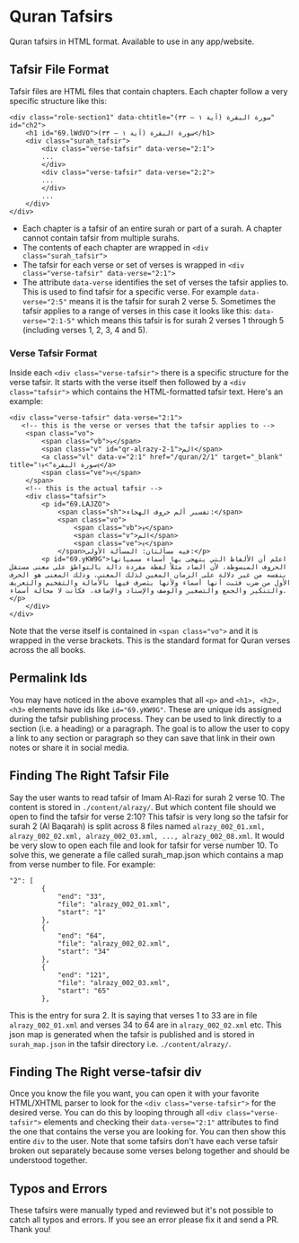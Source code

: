 # Quran Tafsirs
Quran tafsirs in HTML format. Available to use in any app/website.

## Tafsir File Format
Tafsir files are HTML files that contain chapters. Each chapter follow a very specific structure like this:

```
<div class="role-section1" data-chtitle="سورة البقرة (آية ١ – ٣٣)" id="ch2">
    <h1 id="69.lWdVO">سورة البقرة (آية ١ – ٣٣)</h1>
    <div class="surah_tafsir">
        <div class="verse-tafsir" data-verse="2:1">
        ...
        </div>
        <div class="verse-tafsir" data-verse="2:2">
        ...
        </div>
        ...
    </div>
</div>
```

* Each chapter is a tafsir of an entire surah or part of a surah. A chapter cannot contain tafsir from multiple surahs.
* The contents of each chapter are wrapped in `<div class="surah_tafsir">`
* The tafsir for each verse or set of verses is wrapped in `<div class="verse-tafsir" data-verse="2:1">`
* The attribute `data-verse` identifies the set of verses the tafsir applies to. This is used to find tafsir for a specific verse. For example `data-verse="2:5"` means it is the tafsir for surah 2 verse 5. Sometimes the tafsir applies to a range of verses in this case it looks like this: `data-verse="2:1-5"` which means this tafsir is for surah 2 verses 1 through 5 (including verses 1, 2, 3, 4 and 5).

### Verse Tafsir Format
Inside each `<div class="verse-tafsir">` there is a specific structure for the verse tafsir. It starts with the verse itself then followed by a `<div class="tafsir">` which contains the HTML-formatted tafsir text. Here's an example:
```
<div class="verse-tafsir" data-verse="2:1">
   <!-- this is the verse or verses that the tafsir applies to -->
    <span class="vo">
        <span class="vb">﴿</span>
        <span class="v" id="qr-alrazy-2-1">الم</span>
        <a class="vl" data-v="2:1" href="/quran/2/1" target="_blank" title="سورة البقرة">﴿١﴾</a>
        <span class="ve">﴾</span>
    </span>
    <!-- this is the actual tafsir -->
    <div class="tafsir">
        <p id="69.LAJZO">
            <span class="sh">تفسير آلم حروف الهجاء:</span>
            <span class="vo">
                <span class="vb">﴿</span>
                <span class="v">الم</span>
                <span class="ve">﴾</span>
            </span>فيه مسألتان: المسألة الأولى:</p>
        <p id="69.yKW9G">اعلم أن الألفاظ التي يتهجى بها أسماء مسمياتها الحروف المبسوطة، لأن الضاد مثلاً لفظة مفردة دالة بالتواطؤ على معنى مستقل بنفسه من غير دلالة على الزمان المعين لذلك المعنى، وذلك المعنى هو الحرف الأول من ضرب فثبت أنها أسماء ولأنها يتصرف فيها بالأمالة والتفخيم والتعريف والتنكير والجمع والتصغير والوصف والإسناد والإضافة، فكانت لا محالة أسماء.</p>
    </div>
</div>
```
Note that the verse itself is contained in `<span class="vo">` and it is wrapped in the verse brackets. This is the standard format for Quran verses across the all books.

## Permalink Ids
You may have noticed in the above examples that all `<p>` and `<h1>, <h2>, <h3>` elements have ids like `id="69.yKW9G"`. These are unique ids assigned during the tafsir publishing process. They can be used to link directly to a section (i.e. a heading) or a paragraph. The goal is to allow the user to copy a link to any section or paragraph so they can save that link in their own notes or share it in social media.

## Finding The Right Tafsir File
Say the user wants to read tafsir of Imam Al-Razi for surah 2 verse 10. The content is stored in `./content/alrazy/`. But which content file should we open to find the tafsir for verse 2:10? This tafsir is very long so the tafsir for surah 2 (Al Baqarah) is split across 8 files named `alrazy_002_01.xml, alrazy_002_02.xml, alrazy_002_03.xml, ..., alrazy_002_08.xml`. It would be very slow to open each file and look for tafsir for verse number 10. To solve this, we generate a file called surah_map.json which contains a map from verse number to file. For example:

```
"2": [
        {
            "end": "33",
            "file": "alrazy_002_01.xml",
            "start": "1"
        },
        {
            "end": "64",
            "file": "alrazy_002_02.xml",
            "start": "34"
        },
        {
            "end": "121",
            "file": "alrazy_002_03.xml",
            "start": "65"
        },
```

This is the entry for sura 2. It is saying that verses 1 to 33 are in file `alrazy_002_01.xml` and verses 34 to 64 are in `alrazy_002_02.xml` etc. This json map is generated when the tafsir is published and is stored in `surah_map.json` in the tafsir directory i.e. `./content/alrazy/`.

## Finding The Right verse-tafsir div
Once you know the file you want, you can open it with your favorite HTML/XHTML parser to look for the `<div class="verse-tafsir">` for the desired verse. You can do this by looping through all `<div class="verse-tafsir">` elements and checking their `data-verse="2:1"` attributes to find the one that contains the verse you are looking for. You can then show this entire `div` to the user. Note that some tafsirs don't have each verse tafsir broken out separately because some verses belong together and should be understood together.

## Typos and Errors
These tafsirs were manually typed and reviewed but it's not possible to catch all typos and errors. If you see an error please fix it and send a PR. Thank you!
